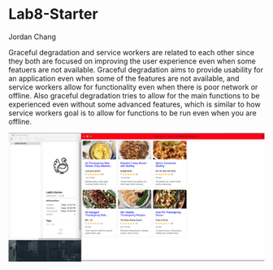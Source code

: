 # Lab8-Starter
Jordan Chang



Graceful degradation and service workers are related to each other since they both are focused on improving the user experience even when some featuers are not available. Graceful degradation aims to provide usability for an application even when some of the features are not available, and service workers allow for functionality even when there is poor network or offline. Also graceful degradation tries to allow for the main functions to be experienced even without some advanced features, which is similar to how service workers goal is to allow for functions to be run even when you are offline. 

![pwa.png](pwa.png)

